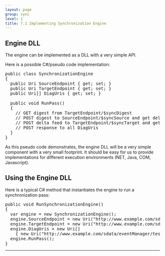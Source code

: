 ```yaml
---
layout: page
group: sync
level: 1
title: 7.1 Implementing Synchronization Engine
---
```

## Engine DLL

The engine can be implemented as a DLL with a very simple API.

Here is a possible C#/pseudo code implementation:

<pre>public&nbsp;class&nbsp;SynchronizationEngine
{
  public&nbsp;Uri SourceEndpoint { get; set; }
  public&nbsp;Uri TargetEndpoint { get; set; }
  public&nbsp;Uri[] DiagUris { get; set; }

  public&nbsp;void RunPass()
  {
    // GET digest from TargetEndpoint/$syncDigest
    // POST digest to SourceEndpoint/$syncSource and get delta feed in response 
    // POST delta feed to TargetEndpoint/$syncTarget and get result feed in response
    // POST response to all DiagUris
  }
}</pre>

As this pseudo code demonstrates, the engine DLL will be a very simple
component with a very small footprint. It should be easy for us to provide
implementations for different execution environments (NET, Java, COM,
Javascript).

## Using the Engine DLL

Here is a typical C# method that instantiates the engine to run a
synchronization pass:

<pre>public&nbsp;void RunSynchronizationEngine()
{
  var engine = new&nbsp;SynchronizationEngine();
  engine.SourceEndpoint = new&nbsp;Uri("http://www.example.com/sdata/app1/test/-/accounts");
  engine.TargetEndpoint = new&nbsp;Uri("http://www.example.com/sdata/app2/test/-/accounts");
  engine.DiagUris = new&nbsp;Uri[]
    { new&nbsp;Uri("http://www.example.com/sdata/eventManager/test/-/diagnoses") };
  engine.RunPass();
}</pre>

* * *